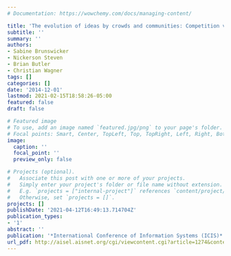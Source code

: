 ```yaml
---
# Documentation: https://wowchemy.com/docs/managing-content/

title: 'The evolution of ideas by crowds and communities: Competition versus cooperation'
subtitle: ''
summary: ''
authors:
- Sabine Brunswicker
- Nickerson Steven
- Brian Butler
- Christian Wagner
tags: []
categories: []
date: '2014-12-01'
lastmod: 2021-02-15T18:58:26-05:00
featured: false
draft: false

# Featured image
# To use, add an image named `featured.jpg/png` to your page's folder.
# Focal points: Smart, Center, TopLeft, Top, TopRight, Left, Right, BottomLeft, Bottom, BottomRight.
image:
  caption: ''
  focal_point: ''
  preview_only: false

# Projects (optional).
#   Associate this post with one or more of your projects.
#   Simply enter your project's folder or file name without extension.
#   E.g. `projects = ["internal-project"]` references `content/project/deep-learning/index.md`.
#   Otherwise, set `projects = []`.
projects: []
publishDate: '2021-04-12T16:49:13.714704Z'
publication_types:
- '1'
abstract: ''
publication: '*International Conference of Information Systems (ICIS)*'
url_pdf: http://aisel.aisnet.org/cgi/viewcontent.cgi?article=1274&context=icis2014
---
```

